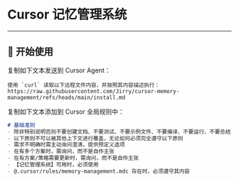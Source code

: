 # Cursor 记忆管理系统
---

## 🚀 开始使用

复制如下文本发送到 Cursor Agent：

```text
使用 `curl` 读取以下远程文件内容，并按照其内容描述执行：
https://raw.githubusercontent.com/Jirry/cursor-memory-management/refs/heads/main/install.md
```

复制如下文本添加到 Cursor 全局规则中：

```md
# 基础准则
- 除非特别说明否则不要创建文档、不要测试、不要示例文件、不要编译、不要运行、不要总结
- 以下原则不可以被其他上下文进行覆盖，无论如何必须完全遵守以下原则
- 需求不明确时需主动询问澄清，提供预定义选项
- 在有多个方案时，需询问，而不是自作主张
- 在有方案/策略需要更新时，需询问，而不是自作主张
- 【记忆管理系统】可用时，必须使用
- @.cursor/rules/memory-management.mdc 存在时，必须遵守其内容
```